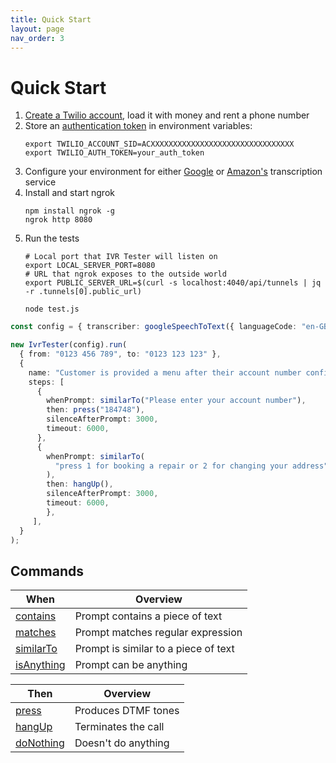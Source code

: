 ```yaml
---
title: Quick Start
layout: page
nav_order: 3
---
```


# Quick Start

1. [Create a Twilio account](https://www.twilio.com/), load it with money and rent a phone number
2. Store an [authentication token](https://support.twilio.com/hc/en-us/articles/223136027-Auth-Tokens-and-How-to-Change-Them) in environment variables:
   ```shell
   export TWILIO_ACCOUNT_SID=ACXXXXXXXXXXXXXXXXXXXXXXXXXXXXXXXX
   export TWILIO_AUTH_TOKEN=your_auth_token
   ```
3. Configure your environment for either [Google](https://github.com/SketchingDev/ivr-tester/tree/main/packages/transcriber-google-speech-to-text) or [Amazon's](https://github.com/SketchingDev/ivr-tester/tree/main/packages/transcriber-amazon-transcribe) transcription service
4. Install and start ngrok
   ```shell
   npm install ngrok -g
   ngrok http 8080
   ```
5. Run the tests
   ```shell
   # Local port that IVR Tester will listen on
   export LOCAL_SERVER_PORT=8080
   # URL that ngrok exposes to the outside world
   export PUBLIC_SERVER_URL=$(curl -s localhost:4040/api/tunnels | jq -r .tunnels[0].public_url)

   node test.js
   ```


```typescript
const config = { transcriber: googleSpeechToText({ languageCode: "en-GB" }) };

new IvrTester(config).run(
  { from: "0123 456 789", to: "0123 123 123" },
  {
    name: "Customer is provided a menu after their account number confirmed",
    steps: [
      {
        whenPrompt: similarTo("Please enter your account number"),
        then: press("184748"),
        silenceAfterPrompt: 3000,
        timeout: 6000,
      },
      {
        whenPrompt: similarTo(
          "press 1 for booking a repair or 2 for changing your address"
        ),
        then: hangUp(),
        silenceAfterPrompt: 3000,
        timeout: 6000,
        },
     ],
  }
);
```

## Commands

| When         | Overview                             |
|--------------|--------------------------------------|
| [contains]   | Prompt contains a piece of text      |
| [matches]    | Prompt matches regular expression    |
| [similarTo]  | Prompt is similar to a piece of text |
| [isAnything] | Prompt can be anything               |

[contains]: https://github.com/SketchingDev/ivr-tester/tree/main/packages/ivr-tester/doc#contains
[matches]: https://github.com/SketchingDev/ivr-tester/tree/main/packages/ivr-tester/doc#matches
[similarTo]:  https://github.com/SketchingDev/ivr-tester/tree/main/packages/ivr-tester/doc#similarto
[isAnything]: https://github.com/SketchingDev/ivr-tester/tree/main/packages/ivr-tester/doc#isanything

| Then        | Overview            |
|-------------|---------------------|
| [press]     | Produces DTMF tones |
| [hangUp]    | Terminates the call |
| [doNothing] | Doesn't do anything |

[press]: https://github.com/SketchingDev/ivr-tester/tree/main/packages/ivr-tester/doc#press
[hangUp]: https://github.com/SketchingDev/ivr-tester/tree/main/packages/ivr-tester/doc#hangup
[doNothing]: https://github.com/SketchingDev/ivr-tester/tree/main/packages/ivr-tester/doc#donothing
